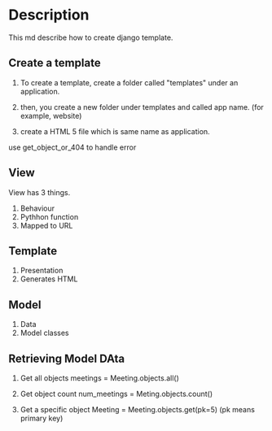 # Description

This md describe how to create django template.

## Create a template

1. To create a template, create a folder called "templates" under an application.

2. then, you create a new folder under templates and called app name. (for example, website)

3. create a HTML 5 file which is same name as application.

use get_object_or_404 to handle error


## View

View has 3 things.

1. Behaviour
2. Pythhon function
3. Mapped to URL

## Template

1. Presentation
2. Generates HTML

## Model

1. Data
2. Model classes

## Retrieving Model DAta

1. Get all objects
   meetings = Meeting.objects.all()

2. Get object count
   num_meetings = Meting.objects.count()

3. Get a specific object
   Meeting = Meeting.objects.get(pk=5) (pk means primary key)
   
